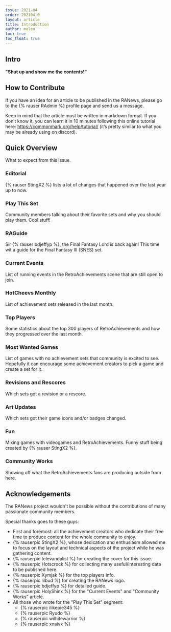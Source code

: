 ```yaml
---
issue: 2021-04
order: 202104-0
layout: article
title: Introduction
author: meleu
toc: true
toc_float: true
---
```



## Intro

**"Shut up and show me the contents!"**


## How to Contribute

If you have an idea for an article to be published in the RANews, please go to the {% rauser RAdmin %} profile page and send us a message.

Keep in mind that the article must be written in markdown format. If you don’t know it, you can learn it in 10 minutes following this online tutorial here: <https://commonmark.org/help/tutorial/> (it’s pretty similar to what you may be already using on discord).


## Quick Overview

What to expect from this issue.


### Editorial

{% rauser StingX2 %} lists a lot of changes that happened over the last year up to now.


### Play This Set

Community members talking about their favorite sets and why you should play them. Cool stuff!


### RAGuide

Sir {% rauser bdjeffyp %}, the Final Fantasy Lord is back again! This time wit a guide for the Final Fantasy III (SNES) set.


### Current Events

List of running events in the RetroAchievements scene that are still open to join.


### HotCheevs Monthly

List of achievement sets released in the last month.


### Top Players

Some statistics about the top 300 players of RetroAchievements and how they progressed over the last month.


### Most Wanted Games

List of games with no achievement sets that community is excited to see. Hopefully it can encourage some achievement creators to pick a game and create a set for it.


### Revisions and Rescores

Which sets got a revision or a rescore.


### Art Updates

Which sets got their game icons and/or badges changed.


### Fun

Mixing games with videogames and RetroAchievements. Funny stuff being created by {% rauser StingX2 %}.


### Community Works

Showing off what the RetroAchievements fans are producing outside from here.


## Acknowledgements

The RANews project wouldn't be possible without the contributions of many passionate community members.

Special thanks goes to these guys:

- First and foremost: all the achievement creators who dedicate their free time to produce content for the whole community to enjoy.
- {% rauserpic StingX2 %}, whose dedication and enthusiasm allowed me to focus on the layout and technical aspects of the project while he was gathering content.
- {% rauserpic televandalist %} for creating the cover for this issue.
- {% rauserpic Hotscrock %} for collecting many useful/interesting data to be published here.
- {% rauserpic Xymjak %} for the top players info.
- {% rauserpic lilbud %} for creating the RANews logo.
- {% rauserpic bdjeffyp %} for detailed guide.
- {% rauserpic HolyShinx %} for the "Current Events" and "Community Works" article.
- All those who wrote for the "Play This Set" segment:
  - {% rauserpic ilikepie345 %}
  - {% rauserpic Ryudo %}
  - {% rauserpic wilhitewarrior %}
  - {% rauserpic xnaivx %}
